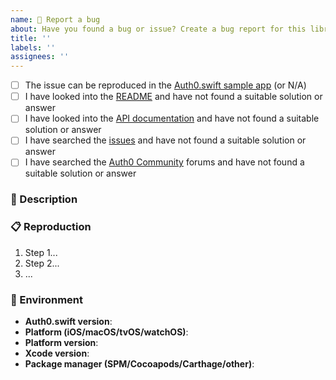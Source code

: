 ```yaml
---
name: 🐞 Report a bug
about: Have you found a bug or issue? Create a bug report for this library.
title: ''
labels: ''
assignees: ''
---
```


<!--
❗ For general support or usage questions, use the Auth0 Community forums or raise a support ticket.

By submitting an issue to this repository, you agree to the terms within the Auth0 Code of Conduct: https://github.com/auth0/open-source-template/blob/master/CODE-OF-CONDUCT.md.
-->

- [ ] The issue can be reproduced in the [Auth0.swift sample app](https://github.com/auth0-samples/auth0-ios-swift-sample) (or N/A)
- [ ] I have looked into the [README](https://github.com/auth0/Auth0.swift#readme) and have not found a suitable solution or answer
- [ ] I have looked into the [API documentation](https://auth0.github.io/Auth0.swift/) and have not found a suitable solution or answer
- [ ] I have searched the [issues](https://github.com/auth0/Auth0.swift/issues) and have not found a suitable solution or answer
- [ ] I have searched the [Auth0 Community](https://community.auth0.com/tags/c/sdks/5/swift) forums and have not found a suitable solution or answer

<!-- 
❗ All the above items are required. Issues with an incomplete or missing checklist will be unceremoniously closed.
-->

### 📝 Description

<!-- 
Provide a clear and concise description of the issue, including what you expected to happen.
-->

### 📋 Reproduction

<!-- 
❗ If clear, reproducible steps or a sample app that demonstrates the undesirable behavior cannot be provided, we may not be able to follow up on this bug report. Detail the steps taken to reproduce this error, and whether this issue can be reproduced consistently or if it is intermittent.

Where applicable, include:

- A code sample to reproduce the issue, or a sample app that reproduces the undesirable behavior
- Log information and HTTP request traces (redact/remove sensitive information)
- Application settings (redact/remove sensitive information)
- Screenshots/GIFs/videos
-->

1. Step 1...
2. Step 2...
3. ...

### 📱 Environment

- **Auth0.swift version**:
- **Platform (iOS/macOS/tvOS/watchOS)**:
- **Platform version**:
- **Xcode version**:
- **Package manager (SPM/Cocoapods/Carthage/other)**:
